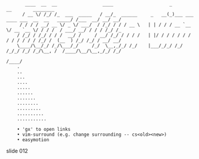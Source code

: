 
           ____  __  __                 ____                     _                                   __        ________
          / __ \/ /_/ /_  ___  _____   / __/_  ______     _   __(_)___ ___  ____ ___  __  __   _____/ /___  __/ __/ __/
         / / / / __/ __ \/ _ \/ ___/  / /_/ / / / __ \   | | / / / __ `__ \/ __ `__ \/ / / /  / ___/ __/ / / / /_/ /_
        / /_/ / /_/ / / /  __/ /     / __/ /_/ / / / /   | |/ / / / / / / / / / / / / /_/ /  (__  ) /_/ /_/ / __/ __/
        \____/\__/_/ /_/\___/_/     /_/  \__,_/_/ /_/    |___/_/_/ /_/ /_/_/ /_/ /_/\__, /  /____/\__/\__,_/_/ /_/
                                                                                   /____/
        .
        ..
        ...
        ....
        .....
        ......
        .......
        ........
        .........
        ..........
        ...........

        • 'gx' to open links
        • vim-surround (e.g. change surrounding -- cs<old><new>)
        • easymotion















































































slide 012
